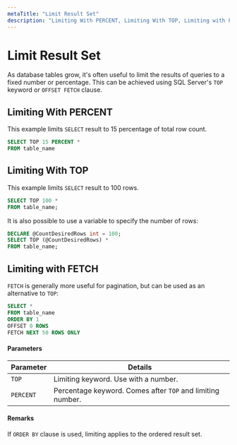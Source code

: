 ```yaml
---
metaTitle: "Limit Result Set"
description: "Limiting With PERCENT, Limiting With TOP, Limiting with FETCH"
---
```


# Limit Result Set


As database tables grow, it's often useful to limit the results of queries to a fixed number or percentage. This can be achieved using SQL Server's `TOP` keyword or `OFFSET FETCH` clause.



## Limiting With PERCENT


This example limits `SELECT` result to 15 percentage of total row count.

```sql
SELECT TOP 15 PERCENT *
FROM table_name

```



## Limiting With TOP


This example limits `SELECT` result to 100 rows.

```sql
SELECT TOP 100 *
FROM table_name;

```

It is also possible to use a variable to specify the number of rows:

```sql
DECLARE @CountDesiredRows int = 100;
SELECT TOP (@CountDesiredRows) *
FROM table_name;

```



## Limiting with FETCH


`FETCH` is generally more useful for pagination, but can be used as an alternative to `TOP`:

```sql
SELECT *
FROM table_name
ORDER BY 1
OFFSET 0 ROWS
FETCH NEXT 50 ROWS ONLY

```



#### Parameters


|Parameter|Details
|---|---
|`TOP`|Limiting keyword. Use with a number.
|`PERCENT`|Percentage keyword. Comes after `TOP` and limiting number.



#### Remarks


If `ORDER BY` clause is used, limiting applies to the ordered result set.

